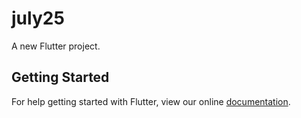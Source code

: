 # july25

A new Flutter project.

## Getting Started

For help getting started with Flutter, view our online
[documentation](https://flutter.io/).
